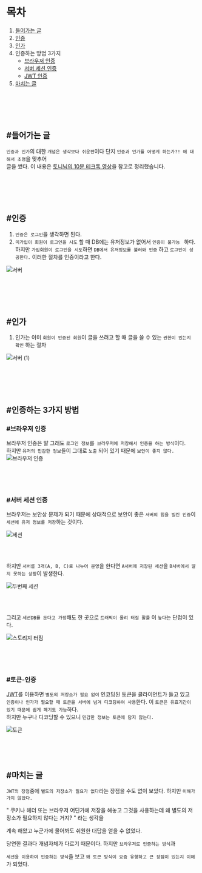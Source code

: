 # 목차
1. [들어가는 글](#들어가는-글) 
2. [인증](#인증)
3. [인가](#인가)
4. 인증하는 방법 3가지
   -  [브라우저 인증](#브라우저-인증)  
   -  [서버 세션 인증](#서버-세션-인증)  
   -  [JWT 인증](#토큰-인증)  
5. [마치는 글](#마치는-글) 


<br>
<br>
<br>
<br>

## #들어가는 글
`인증과 인가`의 대한 `개념은 생각보다 쉬운편`이다 단지 `인증과 인가를 어떻게 하는가?! 에 대해서 초점`을 맞추어  
글을 썼다. 이 내용은 [토니님의 10분 테크톡 영상](https://www.youtube.com/watch?v=y0xMXlOAfss)을 참고로 정리했습니다.


<br>
<br>
<br>
<br>


## #인증
 1) ` 인증은 로그인 `을 생각하면 된다.
 2) ` 미가입이 회원이 로그인을 시도 ` 할 때 DB에는 유저정보가 없어서 `인증이 불가능 ` 하다. 하지만 ` 가입회원이 로그인을 시도 `하면 ` DB에서 유저정보를 불러와 인증 ` 하고  ` 로그인이 성공한다. ` 이러한 절차를 인증이라고 한다.

![서버](https://user-images.githubusercontent.com/81284265/172139380-fdeb754b-98dd-437e-89fa-956b03dc946c.png)


<br>
<br>
<br>
<br>

## #인가
1) 인가는 이미 `회원이 인증된 회원`이 글을 쓰려고 할 때 글을 쓸 수 있는 `권한이 있는지 확인` 하는 절차  

![서버 (1)](https://user-images.githubusercontent.com/81284265/172139393-42313069-da52-4bb3-8c64-3fc69a08f4d7.png)


<br>
<br>
<br>
<br>

## #인증하는 3가지 방법

### #브라우저 인증
브라우저 인증은 말 그래도 `로그인 정보`를` 브라우저에 저장해서 인증을 하는 방식`이다.  
하지만 `유저의 민감한 정보`들이 그대로 `노출` 되어 있기 때문에 `보안이 좋지 않다.`
![브라우저 인증](https://user-images.githubusercontent.com/81284265/172141719-dce62f6c-e86e-4112-8079-93f8a58ea8e6.png)

<br>
<br>
<br>

### #서버 세션 인증
브라우저는 보안상 문제가 되기 때문에
상대적으로 보안이 좋은 `서버의 힘을 빌린 인증`이 `세션에 유저 정보를 저장`하는 것이다.  

![세션](https://user-images.githubusercontent.com/81284265/172142397-bea1fc6d-f70c-471e-9288-fa50f7c7ee2d.png)  

<br>
<br>  
  
하지만 `서버를 3개(A, B, C)로 나누어 운영`을 한다면 `A서버에 저장된 세션`을 `B서버에서 알지 못하는 상황`이 발생한다.  

![두번째 세션](https://user-images.githubusercontent.com/81284265/172142789-9e0eb1a8-57a9-4c86-a059-32d56a876309.png)


<br>
<br>  


그리고 `세션DB를 둔다고 가정`해도 한 곳으로 `트래픽이 몰려 터질 활률` 이 `높다`는 단점이 있다. 

![스토리지 터짐](https://user-images.githubusercontent.com/81284265/172142907-6c0d4e77-1105-492d-b8ad-55791c26fd02.png)


<br>
<br>
<br>  


### #토큰-인증  
[JWT](https://github.com/whitewise95/TIL/blob/main/the_rest/JWT.md)를 이용하면 `별도의 저장소가 필요 없이` 인코딩된 토큰을 클라이언트가 들고 있고  
`인증이나 인가가 필요할 때 토큰을 서버에 넘겨 디코딩하여 사용`한다. 이 `토큰은 유효기간이 있기 때문에 쉽게 폐기도 가능`하다.  
하지만 누구나 디코딩할 수 있으니 `민감한 정보는 토큰에 담지 않는다.` 

![토큰](https://user-images.githubusercontent.com/81284265/172143442-abf2174a-828d-416c-a39c-a74ce2819387.png)


<br>
<br>
<br>  


## #마치는 글

`JWT의 장점`중에 `별도의 저장소가 필요가 없다`라는 장점을 수도 없이 보았다. 하지만 `이해가 가지 않았다.`  

" 쿠키나 헤더 또는 브라우저 어딘가에 저장을 해놓고 그것을 사용하는데 왜 별도의 저장소가 필요하지 않다는 거지? " 라는 생각을  

계속 해왔고 누군가에 물어봐도 쉬원한 대답을 얻을 수 없었다.  

당연한 결과다 개념자체가 다르기 때문이다. 하지만 `브라우저로 인증하는 방식`과  

`세션을 이용하여 인증하는 방식`을 보고 `왜 토큰 방식이 요즘 유행하고 큰 장점이 있는지 이해`가 되었다.
